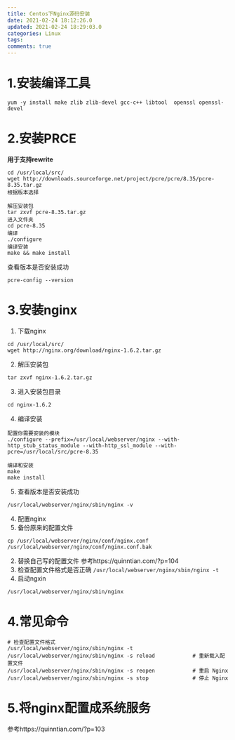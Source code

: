 ```yaml
---
title: Centos下Nginx源码安装
date: 2021-02-24 18:12:26.0
updated: 2021-02-24 18:29:03.0
categories: Linux
tags: 
comments: true
---
```


# 1.安装编译工具
```
yum -y install make zlib zlib-devel gcc-c++ libtool  openssl openssl-devel
```
# 2.安装PRCE
**用于支持rewrite**
```
cd /usr/local/src/
wget http://downloads.sourceforge.net/project/pcre/pcre/8.35/pcre-8.35.tar.gz
根据版本选择
```
```
解压安装包
tar zxvf pcre-8.35.tar.gz
进入文件夹
cd pcre-8.35
编译
./configure
编译安装
make && make install
```
查看版本是否安装成功
```
pcre-config --version
```
# 3.安装nginx
1. 下载nginx
```
cd /usr/local/src/
wget http://nginx.org/download/nginx-1.6.2.tar.gz
```
2. 解压安装包
```
tar zxvf nginx-1.6.2.tar.gz
```
3. 进入安装包目录
```
cd nginx-1.6.2
```
4. 编译安装
```
配置你需要安装的模块
./configure --prefix=/usr/local/webserver/nginx --with-http_stub_status_module --with-http_ssl_module --with-pcre=/usr/local/src/pcre-8.35

编译和安装
make
make install
```
5. 查看版本是否安装成功
```
/usr/local/webserver/nginx/sbin/nginx -v
```
4. 配置nginx
1. 备份原来的配置文件
```
cp /usr/local/webserver/nginx/conf/nginx.conf 
/usr/local/webserver/nginx/conf/nginx.conf.bak
```
2. 替换自己写的配置文件
参考https://quinntian.com/?p=104
3. 检查配置文件格式是否正确
`/usr/local/webserver/nginx/sbin/nginx -t`
4. 启动ngxin
```
/usr/local/webserver/nginx/sbin/nginx
```
# 4.常见命令
```
# 检查配置文件格式
/usr/local/webserver/nginx/sbin/nginx -t
/usr/local/webserver/nginx/sbin/nginx -s reload            # 重新载入配置文件
/usr/local/webserver/nginx/sbin/nginx -s reopen            # 重启 Nginx
/usr/local/webserver/nginx/sbin/nginx -s stop              # 停止 Nginx
```
# 5.将nginx配置成系统服务
参考https://quinntian.com/?p=103